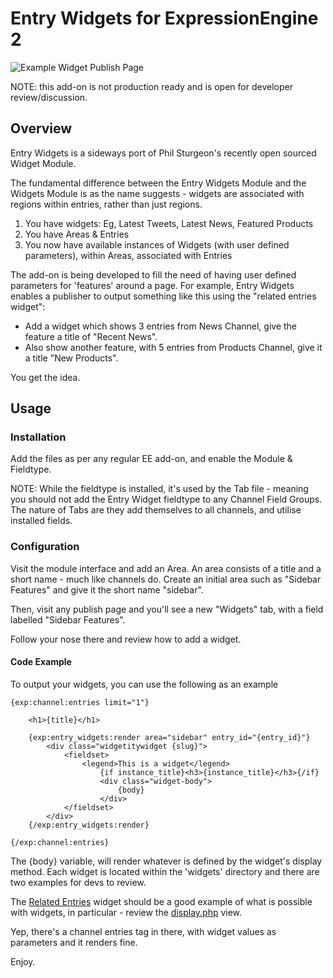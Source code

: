 # Entry Widgets for ExpressionEngine 2

![Example Widget Publish Page](http://iain.co.nz/dev/entry_widget.png)

NOTE: this add-on is not production ready and is open for developer review/discussion.

## Overview

Entry Widgets is a sideways port of Phil Sturgeon's recently open sourced Widget Module.

The fundamental difference between the Entry Widgets Module and the Widgets Module is as the name suggests - widgets are associated with regions within entries, rather than just regions.

1. You have widgets:
  Eg, Latest Tweets, Latest News, Featured Products
2. You have Areas & Entries
3. You now have available instances of Widgets (with user defined parameters), within Areas, associated with Entries

The add-on is being developed to fill the need of having user defined parameters for 'features' around a page. For example, Entry Widgets enables a publisher to output something like this using the "related entries widget":

  * Add a widget which shows 3 entries from News Channel, give the feature a title of "Recent News".
  * Also show another feature, with 5 entries from Products Channel, give it a title "New Products".

You get the idea.

## Usage

### Installation
Add the files as per any regular EE add-on, and enable the Module &amp; Fieldtype.

NOTE: While the fieldtype is installed, it's used by the Tab file - meaning you should not add the Entry Widget fieldtype to any Channel Field Groups. The nature of Tabs are they add themselves to all channels, and utilise installed fields.

### Configuration

Visit the module interface and add an Area. An area consists of a title and a short name - much like channels do. Create an initial area such as "Sidebar Features" and give it the short name "sidebar".

Then, visit any publish page and you'll see a new "Widgets" tab, with a field labelled "Sidebar Features".

Follow your nose there and review how to add a widget.

#### Code Example

To output your widgets, you can use the following as an example

	{exp:channel:entries limit="1"}

		<h1>{title}</h1>

		{exp:entry_widgets:render area="sidebar" entry_id="{entry_id}"}
			<div class="widgetitywidget {slug}">
				<fieldset>
					<legend>This is a widget</legend>
						{if instance_title}<h3>{instance_title}</h3>{/if}
						<div class="widget-body">
							{body}
						</div>
				</fieldset>
			</div>
		{/exp:entry_widgets:render}

	{/exp:channel:entries}

The {body} variable, will render whatever is defined by the widget's display method. Each widget is located within the 'widgets' directory and there are two examples for devs to review.

The [Related Entries](https://github.com/iainurquhart/entry_widgets/tree/master/system/expressionengine/third_party/entry_widgets/widgets/related_entries) widget should be a good example of what is possible with widgets, in particular - review the [display.php](https://github.com/iainurquhart/entry_widgets/blob/master/system/expressionengine/third_party/entry_widgets/widgets/related_entries/views/display.php) view.

Yep, there's a channel entries tag in there, with widget values as parameters and it renders fine.

Enjoy.
